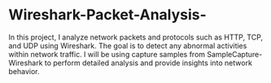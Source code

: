 # Wireshark-Packet-Analysis-
In this project, I analyze network packets and protocols such as HTTP, TCP, and UDP using Wireshark. The goal is to detect any abnormal activities within network traffic. I will be using capture samples from SampleCapture-Wireshark to perform detailed analysis and provide insights into network behavior.
